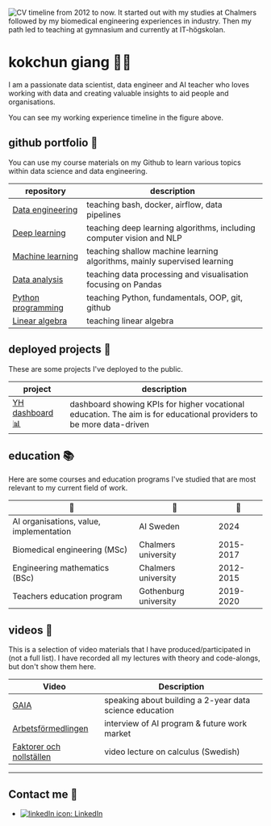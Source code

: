 ![CV timeline from 2012 to now. It started out with my studies at Chalmers followed by my biomedical engineering experiences in industry. Then my path led to teaching at gymnasium and currently at IT-högskolan.](assets/cv_timeline.png)

# kokchun giang :man_teacher:

I am a passionate data scientist, data engineer and AI teacher who loves working with data and creating valuable insights to aid people and organisations.

You can see my working experience timeline in the figure above.

<!-- ## AI teacher

As a  to inspire students in pursuing the beauty of programming and mathematics. To do this successfully, I am always sharpening my technological and pedagogical skillsets. My pedagogical strategy is based on a combination of **structure** from special pedagogy and clear **visualization** from engineering. The main idea behind this, is that clear structure and visualization are a neccessity for some, but beneficial for all.

My lectures during programming courses mostly consist of code-alongs where I do live coding in class and the students follow along either physically in class or virtually via Discord, where I stream the lecture. There are also students following along through watching my recorded videos. For teaching theoretical concepts in machine learning, deep learning and math courses such as linear algebra I use a digital pen with a whiteboard software that is also streamed in Discord and recorded.

I also work with portfolio inspired pedagogics, where the students continuosly work with improving their portfolio throughout our courses. For the portfolio we start working with Git and GitHub in all courses, committing and pushing their work to their repositories. By doing this, they have a well-documented record of what they have done and learned in my courses. This is valuable both for the individual as they can follow their own learning progress, as well as for potential employers to concretely see what they have learned.
 -->

## github portfolio :briefcase:

You can use my course materials on my Github to learn various topics within data science and data engineering.

| repository                     | description                                                              |
| ------------------------------ | ------------------------------------------------------------------------ |
| [Data engineering][data_eng]   | teaching bash, docker, airflow, data pipelines                           |
| [Deep learning][dl]            | teaching deep learning algorithms, including computer vision and NLP     |
| [Machine learning][ml]         | teaching shallow machine learning algorithms, mainly supervised learning |
| [Data analysis][data_analysis] | teaching data processing and visualisation focusing on Pandas            |
| [Python programming][pytprog]  | teaching Python, fundamentals, OOP, git, github                          |
| [Linear algebra][lin_alg]      | teaching linear algebra                                                  |

[data_eng]: https://github.com/kokchun/Data-engineering-AI22
[dl]: https://github.com/kokchun/Deep-learning-AI21
[ml]: https://github.com/kokchun/Machine-learning-AI22
[pytprog]: https://github.com/kokchun/Python-course-AI22
[data_analysis]: https://github.com/kokchun/Databehandling-AI22
[prog1]: https://github.com/NTI-Kronhus/TE19CD-PRRPRR01
[lin_alg]: https://github.com/kokchun/Linjar-algebra-21

## deployed projects :open_file_folder:

These are some projects I've deployed to the public.

| project                             | description                                                                                                         |
| ----------------------------------- | ------------------------------------------------------------------------------------------------------------------- |
| [YH dashboard :bar_chart:][yh_stat] | dashboard showing KPIs for higher vocational education. The aim is for educational providers to be more data-driven |

[yh_stat]: https://yh-dashboard-2022-ec090093dc66.herokuapp.com/

## education :books:

Here are some courses and education programs I've studied that are most relevant to my current field of work.

| :blue_book:                             | :school:              | :calendar: |
| --------------------------------------- | --------------------- | ---------- |
| AI organisations, value, implementation | AI Sweden             | 2024       |
| Biomedical engineering (MSc)            | Chalmers university   | 2015-2017  |
| Engineering mathematics (BSc)           | Chalmers university   | 2012-2015  |
| Teachers education program              | Gothenburg university | 2019-2020  |

## videos :movie_camera:

This is a selection of video materials that I have produced/participated in (not a full list). I have recorded all my lectures with theory and code-alongs, but don't show them here.

| Video                                 | Description                                             |
| ------------------------------------- | ------------------------------------------------------- |
| [GAIA][gaia]                          | speaking about building a 2-year data science education |
| [Arbetsförmedlingen][arb_formedling]  | interview of AI program & future work market            |
| [Faktorer och nollställen][ma3c_fakt] | video lecture on calculus (Swedish)                     |

[gaia]: https://www.youtube.com/watch?v=Gs3C_60NGQ8
[arb_formedling]: https://arbetsformedlingen.se/play/webb-tv-och-press/webb-tv/tema-framtidens-arbetsmarknad---redan-verklighet
[kanban_react]: https://drive.google.com/file/d/1-45bAeX-TuQXE0SVtcIDO_85qHSqGEmW/view?usp=sharing
[ma3c_fakt]: https://www.youtube.com/watch?v=wVneS4Akh9I
[cv_prezi]: https://www.youtube.com/watch?v=Xipc6YAtjTc&t=1s
[prezi]: https://prezi.com/

---

## Contact me :iphone:

- [![linkedIn icon](assets/linkedIn-icon.png): LinkedIn][linkedin]

[linkedin]: https://www.linkedin.com/in/kokchungiang/
